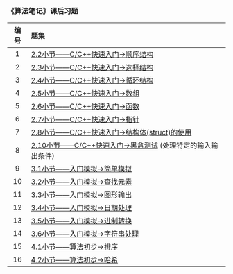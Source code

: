 ### 《算法笔记》课后习题

| 编号 | 题集                                                         |
| :--: | :----------------------------------------------------------- |
|  1   | [2.2小节——C/C++快速入门->顺序结构](http://codeup.cn/contest.php?cid=100000566) |
|  2   | [2.3小节——C/C++快速入门->选择结构](http://codeup.cn/contest.php?cid=100000567) |
|  3   | [2.4小节——C/C++快速入门->循环结构](http://codeup.cn/contest.php?cid=100000568) |
|  4   | [2.5小节——C/C++快速入门->数组](http://codeup.cn/contest.php?cid=100000569) |
|  5   | [2.6小节——C/C++快速入门->函数](http://codeup.cn/contest.php?cid=100000570) |
|  6   | [2.7小节——C/C++快速入门->指针](http://codeup.cn/contest.php?cid=100000571) |
|  7   | [2.8小节——C/C++快速入门->结构体(struct)的使用](http://codeup.cn/contest.php?cid=100000572) |
|  8   | [2.10小节——C/C++快速入门->黑盒测试](http://codeup.cn/contest.php?cid=100000574) (处理特定的输入输出条件) |
|  9   | [3.1小节——入门模拟->简单模拟](http://codeup.cn/contest.php?cid=100000575) |
|  10  | [3.2小节——入门模拟->查找元素](http://codeup.cn/contest.php?cid=100000576) |
|  11  | [3.3小节——入门模拟->图形输出](http://codeup.cn/contest.php?cid=100000577) |
|  12  | [3.4小节——入门模拟->日期处理](http://codeup.cn/contest.php?cid=100000578) |
|  13  | [3.5小节——入门模拟->进制转换](http://codeup.cn/contest.php?cid=100000579) |
|  14  | [3.6小节——入门模拟->字符串处理](http://codeup.cn/contest.php?cid=100000580) |
|  15  | [4.1小节——算法初步->排序](http://codeup.cn/contest.php?cid=100000581) |
|  16  | [4.2小节——算法初步->哈希](http://codeup.cn/contest.php?cid=100000582) |

